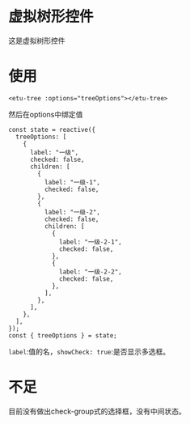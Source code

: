 # 虚拟树形控件

这是虚拟树形控件

# 使用

`<etu-tree :options="treeOptions"></etu-tree>`

然后在options中绑定值

```vue
const state = reactive({
  treeOptions: [
    {
      label: "一级",
      checked: false,
      children: [
        {
          label: "一级-1",
          checked: false,
        },
        {
          label: "一级-2",
          checked: false,
          children: [
            {
              label: "一级-2-1",
              checked: false,
            },
            {
              label: "一级-2-2",
              checked: false,
            },
          ],
        },
      ],
    },
  ],
});
const { treeOptions } = state;
```
`label`:值的名，`showCheck: true`:是否显示多选框。

# 不足

目前没有做出check-group式的选择框，没有中间状态。
